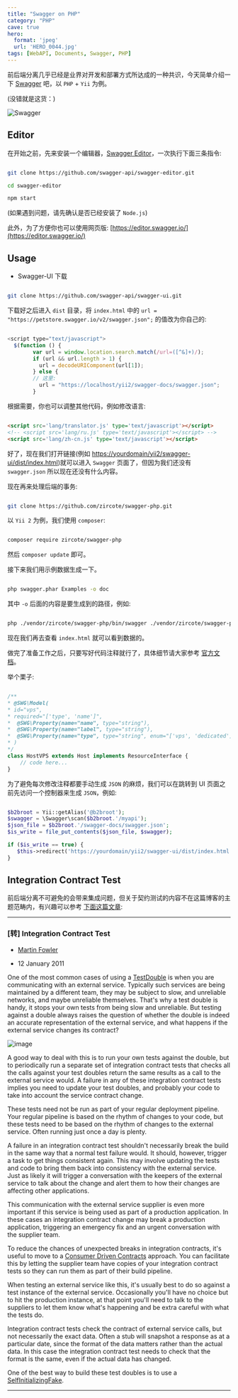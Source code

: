 ```yaml
---
title: "Swagger on PHP"
category: "PHP"
cave: true
hero:
  format: 'jpeg'
  url: 'HERO_0044.jpg'
tags: [WebAPI, Documents, Swagger, PHP]
---
```

前后端分离几乎已经是业界对开发和部署方式所达成的一种共识，今天简单介绍一下 [Swagger](https://swagger.io/) 吧，以 `PHP` + `Yii` 为例。

(没错就是这货：)

![Swagger](/assets/images/posts/content/Swagger.png)

## Editor

在开始之前，先来安装一个编辑器，[Swagger Editor](https://github.com/swagger-api/swagger-editor)，一次执行下面三条指令:

```sh

git clone https://github.com/swagger-api/swagger-editor.git

cd swagger-editor

npm start

```

(如果遇到问题，请先确认是否已经安装了 `Node.js`)

此外，为了方便你也可以使用网页版: [https://editor.swagger.io/](https://editor.swagger.io/)

## Usage

* Swagger-UI 下载

```sh

git clone https://github.com/swagger-api/swagger-ui.git

```

下载好之后进入 `dist` 目录，将 `index.html` 中的 `url = "https://petstore.swagger.io/v2/swagger.json";` 的值改为你自己的:

```js

<script type="text/javascript">
  $(function () {
        var url = window.location.search.match(/url=([^&]+)/);
        if (url && url.length > 1) {
          url = decodeURIComponent(url[1]);
        } else {
        // 这里:
          url = "https://localhost/yii2/swagger-docs/swagger.json";
        }

```

根据需要，你也可以调整其他代码，例如修改语言:

```html

<script src='lang/translator.js' type='text/javascript'></script>
<!-- <script src='lang/ru.js' type='text/javascript'></script> -->
<script src='lang/zh-cn.js' type='text/javascript'></script>

```

好了，现在我们打开链接(例如 [https://yourdomain/yii2/swagger-ui/dist/index.html](https://yourdomain/yii2/swagger-ui/dist/index.html))就可以进入 `Swagger` 页面了，但因为我们还没有 `swagger.json` 所以现在还没有什么内容。

现在再来处理后端的事务:

```sh

git clone https://github.com/zircote/swagger-php.git

```

以 `Yii 2` 为例，我们使用 `composer`:

```sh

composer require zircote/swagger-php

```

然后 `composer update` 即可。

接下来我们用示例数据生成一下。

```sh

php swagger.phar Examples -o doc

```

其中 `-o` 后面的内容是要生成到的路径，例如:

```sh

php ./vendor/zircote/swagger-php/bin/swagger ./vendor/zircote/swagger-php/Examples -o ~/swagger-docs-demo

```

现在我们再去查看 `index.html` 就可以看到数据的。

做完了准备工作之后，只要写好代码注释就行了，具体细节请大家参考 [官方文档](https://zircote.com/swagger-php/annotations.html)。

举个栗子:

```php

/**
* @SWG\Model(
* id="vps",
* required="['type', 'name']",
*  @SWG\Property(name="name", type="string"),
*  @SWG\Property(name="label", type="string"),
*  @SWG\Property(name="type", type="string", enum="['vps', 'dedicated']")
* )
*/
class HostVPS extends Host implements ResourceInterface {
    // code here...
}

```

为了避免每次修改注释都要手动生成 `JSON` 的麻烦，我们可以在跳转到 UI 页面之前先访问一个控制器来生成 `JSON`，例如:

```php

$b2broot = Yii::getAlias('@b2broot');
$swagger = \Swagger\scan($b2broot.'/myapi');
$json_file = $b2broot.'/swagger-docs/swagger.json';
$is_write = file_put_contents($json_file, $swagger);

if ($is_write == true) {
   $this->redirect('https://yourdomain/yii2/swagger-ui/dist/index.html');
}

```

## Integration Contract Test

前后端分离不可避免的会带来集成问题，但关于契约测试的内容不在这篇博客的主题范畴内，有兴趣可以参考 [下面这篇文章](https://martinfowler.com/bliki/IntegrationContractTest.html):

***

### [转] Integration Contract Test

* [Martin Fowler](https://martinfowler.com)

* 12 January 2011

One of the most common cases of using a [TestDouble](https://martinfowler.com/bliki/TestDouble.html) is when you are communicating with an external service. Typically such services are being maintained by a different team, they may be subject to slow, and unreliable networks, and maybe unreliable themselves. That's why a test double is handy, it stops your own tests from being slow and unreliable. But testing against a double always raises the question of whether the double is indeed an accurate representation of the external service, and what happens if the external service changes its contract?

![image](https://martinfowler.com/bliki/images/integrationContractTest/sketch.png)

A good way to deal with this is to run your own tests against the double, but to periodically run a separate set of integration contract tests that checks all the calls against your test doubles return the same results as a call to the external service would. A failure in any of these integration contract tests implies you need to update your test doubles, and probably your code to take into account the service contract change.

These tests need not be run as part of your regular deployment pipeline. Your regular pipeline is based on the rhythm of changes to your code, but these tests need to be based on the rhythm of changes to the external service. Often running just once a day is plenty.

A failure in an integration contract test shouldn't necessarily break the build in the same way that a normal test failure would. It should, however, trigger a task to get things consistent again. This may involve updating the tests and code to bring them back into consistency with the external service. Just as likely it will trigger a conversation with the keepers of the external service to talk about the change and alert them to how their changes are affecting other applications.

This communication with the external service supplier is even more important if this service is being used as part of a production application. In these cases an integration contract change may break a production application, triggering an emergency fix and an urgent conversation with the supplier team.

To reduce the chances of unexpected breaks in integration contracts, it's useful to move to a [Consumer Driven Contracts](https://www.martinfowler.com/articles/consumerDrivenContracts.html) approach. You can facilitate this by letting the supplier team have copies of your integration contract tests so they can run them as part of their build pipeline.

When testing an external service like this, it's usually best to do so against a test instance of the external service. Occasionally you'll have no choice but to hit the production instance, at that point you'll need to talk to the suppliers to let them know what's happening and be extra careful with what the tests do.

Integration contract tests check the contract of external service calls, but not necessarily the exact data. Often a stub will snapshot a response as at a particular date, since the format of the data matters rather than the actual data. In this case the integration contract test needs to check that the format is the same, even if the actual data has changed.

One of the best way to build these test doubles is to use a [SelfInitializingFake](https://martinfowler.com/bliki/SelfInitializingFake.html).


***





